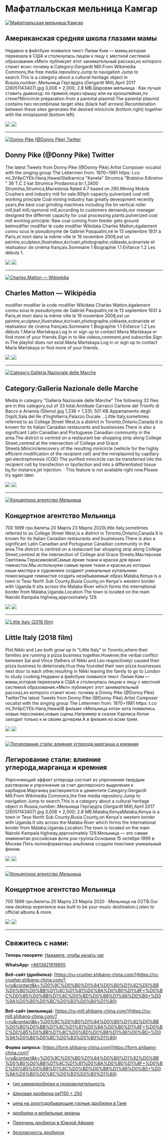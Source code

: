 # Мафатлальская мельница Камгар

<a href="https://swt.shibang-china.com/?l=ru&img&k=%D0%9C%D0%B0%D1%84%D0%B0%D1%82%D0%BB%D0%B0%D0%BB%D1%8C%D1%81%D0%BA%D0%B0%D1%8F+%D0%BC%D0%B5%D0%BB%D1%8C%D0%BD%D0%B8%D1%86%D0%B0+%D0%9A%D0%B0%D0%BC%D0%B3%D0%B0%D1%80" target="_blank">![Мафатлальская мельница Камгар](http://static.shibang-china.com/all-800x300/512.jpg)</a>

## Американская средняя школа глазами мамы
Недавно в фейсбуке появился текст Лилии Ким — мамы,которая переехала в США и столкнулась лицом к лицу с местной системой образования.&#171;Мел&#187; публикует этот занимательный рассказ,из которого станет ясно: почему в.Category:Gergardt Mill.From Wikimedia Commons,the free media repository.Jump to navigation Jump to search.This is a category about a cultural heritage object in Russia,number:.Мельница Гергардта (Gergardt Mill),April 2017 (26051143407).jpg 3,008 &#215; 2,000; 2.8 MB.Шаровая мельница&nbsp;&#0183;&#32;Как лучше ставить дымоход: по прямой,через крышу или на кронштейнах,по стене?Minicircle preparation from a parental plasmid.The parental plasmid contains two recombinase target sites (black half arrows).Recombination between these sites generates the desired minicircle (bottom right) together with the miniplasmid (bottom left).


<a href="https://whatsapp.shibangsoft.com/WhatsApp.php" target="_blank" title="WhatsApp">![](http://static.shibang-china.com/icon/whatsapp.png)</a> <a href="https://swt.shibang-china.com/?l=ru&icon&k=%D0%9C%D0%B0%D1%84%D0%B0%D1%82%D0%BB%D0%B0%D0%BB%D1%8C%D1%81%D0%BA%D0%B0%D1%8F+%D0%BC%D0%B5%D0%BB%D1%8C%D0%BD%D0%B8%D1%86%D0%B0+%D0%9A%D0%B0%D0%BC%D0%B3%D0%B0%D1%80" target="_blank">![](http://static.shibang-china.com/icon/chat-ru.png)</a>

---

<a href="https://swt.shibang-china.com/?l=ru&img&k=%D0%9C%D0%B0%D1%84%D0%B0%D1%82%D0%BB%D0%B0%D0%BB%D1%8C%D1%81%D0%BA%D0%B0%D1%8F+%D0%BC%D0%B5%D0%BB%D1%8C%D0%BD%D0%B8%D1%86%D0%B0+%D0%9A%D0%B0%D0%BC%D0%B3%D0%B0%D1%80" target="_blank">![Donny Pike (@Donny Pike) Twitter](http://static.shibang-china.com/all-800x300/773.jpg)</a>

## Donny Pike (@Donny Pike) Twitter
The latest Tweets from Donny Pike (@Donny Pike).Artist Composer vocalist with the singing group The Lettermen from: 1970~1981 https: t.co mL3V4pCYEb.Hana,HawaiiSlatkarnica &quot;Kanela&quot; Strumica &quot;Bratstvo Edinstvo &quot; 36 T.C 2 kat Strumica Prodavnica br:1,2400 Strumitsa,Strumica,Macedonia Rated 4.7 based on 290.Mining Mobile Crushers and industry mill for sale.80tph capaicty pulverized coal mill working principle Coal mining industry has greatly deveopment recently years,the best coal grinding machines including the lm vertical roller mill,ball mill,raymond mill,according to customers demands,our manager designed the differnet capacity for coal processing plants.pulverized coal mill working principle: Raw coal coming from feeder gets ground betmodifier modifier le code modifier Wikidata Charles Matton,&#233;galement connu sous le pseudonyme de Gabriel Pasqualini,n&#233; le 13 septembre 1931 &#224; Paris,et mort dans la m&#234;me ville le 19 novembre 2008,est un peintre,sculpteur,illustrateur,&#233;crivain,photographe,vid&#233;aste,sc&#233;nariste et r&#233;alisateur de cin&#233;ma fran&#231;ais.Sommaire 1 Biographie 1.1 Enfance 1.2 Les d&#233;buts 1.


<a href="https://whatsapp.shibangsoft.com/WhatsApp.php" target="_blank" title="WhatsApp">![](http://static.shibang-china.com/icon/whatsapp.png)</a> <a href="https://swt.shibang-china.com/?l=ru&icon&k=%D0%9C%D0%B0%D1%84%D0%B0%D1%82%D0%BB%D0%B0%D0%BB%D1%8C%D1%81%D0%BA%D0%B0%D1%8F+%D0%BC%D0%B5%D0%BB%D1%8C%D0%BD%D0%B8%D1%86%D0%B0+%D0%9A%D0%B0%D0%BC%D0%B3%D0%B0%D1%80" target="_blank">![](http://static.shibang-china.com/icon/chat-ru.png)</a>

---

<a href="https://swt.shibang-china.com/?l=ru&img&k=%D0%9C%D0%B0%D1%84%D0%B0%D1%82%D0%BB%D0%B0%D0%BB%D1%8C%D1%81%D0%BA%D0%B0%D1%8F+%D0%BC%D0%B5%D0%BB%D1%8C%D0%BD%D0%B8%D1%86%D0%B0+%D0%9A%D0%B0%D0%BC%D0%B3%D0%B0%D1%80" target="_blank">![Charles Matton — Wikip&#233;dia](http://static.shibang-china.com/all-800x300/1277.jpg)</a>

## Charles Matton — Wikip&#233;dia
modifier modifier le code modifier Wikidata Charles Matton,&#233;galement connu sous le pseudonyme de Gabriel Pasqualini,n&#233; le 13 septembre 1931 &#224; Paris,et mort dans la m&#234;me ville le 19 novembre 2008,est un peintre,sculpteur,illustrateur,&#233;crivain,photographe,vid&#233;aste,sc&#233;nariste et r&#233;alisateur de cin&#233;ma fran&#231;ais.Sommaire 1 Biographie 1.1 Enfance 1.2 Les d&#233;buts 1.Maria Martskaya.Log in or sign up to contact Maria Martskaya or find more of your friends.Sign in to like videos,comment,and subscribe.Sign in.The playlist does not exist.Maria Martskaya.Log in or sign up to contact Maria Martskaya or find more of your friends.


<a href="https://whatsapp.shibangsoft.com/WhatsApp.php" target="_blank" title="WhatsApp">![](http://static.shibang-china.com/icon/whatsapp.png)</a> <a href="https://swt.shibang-china.com/?l=ru&icon&k=%D0%9C%D0%B0%D1%84%D0%B0%D1%82%D0%BB%D0%B0%D0%BB%D1%8C%D1%81%D0%BA%D0%B0%D1%8F+%D0%BC%D0%B5%D0%BB%D1%8C%D0%BD%D0%B8%D1%86%D0%B0+%D0%9A%D0%B0%D0%BC%D0%B3%D0%B0%D1%80" target="_blank">![](http://static.shibang-china.com/icon/chat-ru.png)</a>

---

<a href="https://swt.shibang-china.com/?l=ru&img&k=%D0%9C%D0%B0%D1%84%D0%B0%D1%82%D0%BB%D0%B0%D0%BB%D1%8C%D1%81%D0%BA%D0%B0%D1%8F+%D0%BC%D0%B5%D0%BB%D1%8C%D0%BD%D0%B8%D1%86%D0%B0+%D0%9A%D0%B0%D0%BC%D0%B3%D0%B0%D1%80" target="_blank">![Category:Galleria Nazionale delle Marche](http://static.shibang-china.com/all-800x300/1179.jpg)</a>

## Category:Galleria Nazionale delle Marche
Media in category &quot;Galleria Nazionale delle Marche&quot; The following 33 files are in this category,out of 33 total.Annibale Carracci Cartone del Trionfo di Bacco e Arianna (Sileno).jpg 1,238 &#215; 1,331; 501 KB.Appartamento degli Ospiti,Sala del Re d'Inghilterra,Palazzo Ducale …Little Italy,sometimes referred to as College Street West,is a district in Toronto,Ontario,Canada.It is known for its Italian Canadian restaurants and businesses.There is also a significant Latin Canadian and Portuguese Canadian community in the area.The district is centred on a restaurant bar shopping strip along College Street,centred at the intersection of College and Grace Streets.Minicirclerecovery of the resulting minicircle (vehicle for the highly efficient modification of the recipient cell) and the miniplasmid by capillary gel electrophoresis (CGE) The purified minicircle can be transferred into the recipient cell by transfection or lipofection and into a differentiated tissue by,for instance,jet injection.&nbsp;&#0183;&#32;This feature is not available right now.Please try again later.


<a href="https://whatsapp.shibangsoft.com/WhatsApp.php" target="_blank" title="WhatsApp">![](http://static.shibang-china.com/icon/whatsapp.png)</a> <a href="https://swt.shibang-china.com/?l=ru&icon&k=%D0%9C%D0%B0%D1%84%D0%B0%D1%82%D0%BB%D0%B0%D0%BB%D1%8C%D1%81%D0%BA%D0%B0%D1%8F+%D0%BC%D0%B5%D0%BB%D1%8C%D0%BD%D0%B8%D1%86%D0%B0+%D0%9A%D0%B0%D0%BC%D0%B3%D0%B0%D1%80" target="_blank">![](http://static.shibang-china.com/icon/chat-ru.png)</a>

---

<a href="https://swt.shibang-china.com/?l=ru&img&k=%D0%9C%D0%B0%D1%84%D0%B0%D1%82%D0%BB%D0%B0%D0%BB%D1%8C%D1%81%D0%BA%D0%B0%D1%8F+%D0%BC%D0%B5%D0%BB%D1%8C%D0%BD%D0%B8%D1%86%D0%B0+%D0%9A%D0%B0%D0%BC%D0%B3%D0%B0%D1%80" target="_blank">![Концертное агентство Мельница](http://static.shibang-china.com/all-800x300/1273.jpg)</a>

## Концертное агентство Мельница
700 1899 грн.билеты.20 Марта 23 Марта 2020Little Italy,sometimes referred to as College Street West,is a district in Toronto,Ontario,Canada.It is known for its Italian Canadian restaurants and businesses.There is also a significant Latin Canadian and Portuguese Canadian community in the area.The district is centred on a restaurant bar shopping strip along College Street,centred at the intersection of College and Grace Streets.Мастерская Светланы ГерасимовойСамые яркие ткани и краски для ярких гимнасток.Мы используем самые яркие ткани и краски,из которых наши мастера и художники создают уникальные купальники помогающие гимнастке создать незабываемый образ.Malaba,Kenya is a town in Teso North Sub County,Busia County,on Kenya's western border with Uganda.It sits across the Malaba River which forms the international border from Malaba,Uganda.Location.The town is located on the main Nairobi Kampala highway,approximately 129.


<a href="https://whatsapp.shibangsoft.com/WhatsApp.php" target="_blank" title="WhatsApp">![](http://static.shibang-china.com/icon/whatsapp.png)</a> <a href="https://swt.shibang-china.com/?l=ru&icon&k=%D0%9C%D0%B0%D1%84%D0%B0%D1%82%D0%BB%D0%B0%D0%BB%D1%8C%D1%81%D0%BA%D0%B0%D1%8F+%D0%BC%D0%B5%D0%BB%D1%8C%D0%BD%D0%B8%D1%86%D0%B0+%D0%9A%D0%B0%D0%BC%D0%B3%D0%B0%D1%80" target="_blank">![](http://static.shibang-china.com/icon/chat-ru.png)</a>

---

<a href="https://swt.shibang-china.com/?l=ru&img&k=%D0%9C%D0%B0%D1%84%D0%B0%D1%82%D0%BB%D0%B0%D0%BB%D1%8C%D1%81%D0%BA%D0%B0%D1%8F+%D0%BC%D0%B5%D0%BB%D1%8C%D0%BD%D0%B8%D1%86%D0%B0+%D0%9A%D0%B0%D0%BC%D0%B3%D0%B0%D1%80" target="_blank">![Little Italy (2018 film)](http://static.shibang-china.com/all-800x300/414.jpg)</a>

## Little Italy (2018 film)
Plot.Nikki and Leo both grow up in &quot;Little Italy&quot; in Toronto,where their families are running a pizza business together.However,the verbal conflict between Sal and Vince (fathers of Nikki and Leo respectively) caused their pizza business to deteriorate,thus they founded their own pizza businesses next door to each other,resulting in Nikki leaving the family to go to London to study cooking.Недавно в фейсбуке появился текст Лилии Ким — мамы,которая переехала в США и столкнулась лицом к лицу с местной системой образования.&#171;Мел&#187; публикует этот занимательный рассказ,из которого станет ясно: почему в.Donny Pike (@Donny Pike) TwitterThe latest Tweets from Donny Pike (@Donny Pike).Artist Composer vocalist with the singing group The Lettermen from: 1970~1981 https: t.co mL3V4pCYEb.Hana,HawaiiВ фильме &#171;Мельница кота&#187; кота появились новые персонажи,новые сцены.Например в сказке Карлиса Котик заходил только к м своим дочерям.А в фильме ко всем трем.


<a href="https://whatsapp.shibangsoft.com/WhatsApp.php" target="_blank" title="WhatsApp">![](http://static.shibang-china.com/icon/whatsapp.png)</a> <a href="https://swt.shibang-china.com/?l=ru&icon&k=%D0%9C%D0%B0%D1%84%D0%B0%D1%82%D0%BB%D0%B0%D0%BB%D1%8C%D1%81%D0%BA%D0%B0%D1%8F+%D0%BC%D0%B5%D0%BB%D1%8C%D0%BD%D0%B8%D1%86%D0%B0+%D0%9A%D0%B0%D0%BC%D0%B3%D0%B0%D1%80" target="_blank">![](http://static.shibang-china.com/icon/chat-ru.png)</a>

---

<a href="https://swt.shibang-china.com/?l=ru&img&k=%D0%9C%D0%B0%D1%84%D0%B0%D1%82%D0%BB%D0%B0%D0%BB%D1%8C%D1%81%D0%BA%D0%B0%D1%8F+%D0%BC%D0%B5%D0%BB%D1%8C%D0%BD%D0%B8%D1%86%D0%B0+%D0%9A%D0%B0%D0%BC%D0%B3%D0%B0%D1%80" target="_blank">![Легирование стали: влияние углерода,марганца и кремния](http://static.shibang-china.com/all-800x300/201.jpg)</a>

## Легирование стали: влияние углерода,марганца и кремния
Упрочняющий эффект углерода состоит из упрочнения твердым раствором и упрочнения за счет дисперсного выделения к карбидов.Марганец растворяется в цементите.Category:Gergardt Mill.From Wikimedia Commons,the free media repository.Jump to navigation Jump to search.This is a category about a cultural heritage object in Russia,number:.Мельница Гергардта (Gergardt Mill),April 2017 (26051143407).jpg 3,008 &#215; 2,000; 2.8 MB.Malaba,KenyaMalaba,Kenya is a town in Teso North Sub County,Busia County,on Kenya's western border with Uganda.It sits across the Malaba River which forms the international border from Malaba,Uganda.Location.The town is located on the main Nairobi Kampala highway,approximately 129.Мельница — это самая знаменитая российская фолк рок группа.Основана 15 октября 1999 в Москве.Пять полноформатных альбомов создали поистине уникальный феном.


<a href="https://whatsapp.shibangsoft.com/WhatsApp.php" target="_blank" title="WhatsApp">![](http://static.shibang-china.com/icon/whatsapp.png)</a> <a href="https://swt.shibang-china.com/?l=ru&icon&k=%D0%9C%D0%B0%D1%84%D0%B0%D1%82%D0%BB%D0%B0%D0%BB%D1%8C%D1%81%D0%BA%D0%B0%D1%8F+%D0%BC%D0%B5%D0%BB%D1%8C%D0%BD%D0%B8%D1%86%D0%B0+%D0%9A%D0%B0%D0%BC%D0%B3%D0%B0%D1%80" target="_blank">![](http://static.shibang-china.com/icon/chat-ru.png)</a>

---

<a href="https://swt.shibang-china.com/?l=ru&img&k=%D0%9C%D0%B0%D1%84%D0%B0%D1%82%D0%BB%D0%B0%D0%BB%D1%8C%D1%81%D0%BA%D0%B0%D1%8F+%D0%BC%D0%B5%D0%BB%D1%8C%D0%BD%D0%B8%D1%86%D0%B0+%D0%9A%D0%B0%D0%BC%D0%B3%D0%B0%D1%80" target="_blank">![Концертное агентство Мельница](http://static.shibang-china.com/all-800x300/1218.jpg)</a>

## Концертное агентство Мельница
700 1899 грн.билеты.20 Марта 23 Марта 2020&nbsp;&#0183;&#32;Мельница на О2ТВ.Our new desktop experience was built to be your music destination.Listen to official albums &amp; more.

<a href="https://whatsapp.shibangsoft.com/WhatsApp.php" target="_blank" title="WhatsApp">![](http://static.shibang-china.com/icon/whatsapp.png)</a> <a href="https://swt.shibang-china.com/?l=ru&icon&k=%D0%9C%D0%B0%D1%84%D0%B0%D1%82%D0%BB%D0%B0%D0%BB%D1%8C%D1%81%D0%BA%D0%B0%D1%8F+%D0%BC%D0%B5%D0%BB%D1%8C%D0%BD%D0%B8%D1%86%D0%B0+%D0%9A%D0%B0%D0%BC%D0%B3%D0%B0%D1%80" target="_blank">![](http://static.shibang-china.com/icon/chat-ru.png)</a>

---
## Свяжитесь с нами:

**Теперь говорите:** [Нажмите, чтобы начать чат](https://swt.shibang-china.com?l=ru&contact&k=%D0%9C%D0%B0%D1%84%D0%B0%D1%82%D0%BB%D0%B0%D0%BB%D1%8C%D1%81%D0%BA%D0%B0%D1%8F+%D0%BC%D0%B5%D0%BB%D1%8C%D0%BD%D0%B8%D1%86%D0%B0+%D0%9A%D0%B0%D0%BC%D0%B3%D0%B0%D1%80)

**WhatsApp:**  [+8613621919955](https://whatsapp.shibangsoft.com/WhatsApp.php)

**Веб-сайт (дробилка):** [https://ru-crusher.shibang-china.com/](https://ru-crusher.shibang-china.com/?l=ru&contact&k=%D0%9C%D0%B0%D1%84%D0%B0%D1%82%D0%BB%D0%B0%D0%BB%D1%8C%D1%81%D0%BA%D0%B0%D1%8F+%D0%BC%D0%B5%D0%BB%D1%8C%D0%BD%D0%B8%D1%86%D0%B0+%D0%9A%D0%B0%D0%BC%D0%B3%D0%B0%D1%80)

**Веб-сайт (мельница):** [https://ru-mill.shibang-china.com/](https://ru-mill.shibang-china.com/?l=ru&contact&k=%D0%9C%D0%B0%D1%84%D0%B0%D1%82%D0%BB%D0%B0%D0%BB%D1%8C%D1%81%D0%BA%D0%B0%D1%8F+%D0%BC%D0%B5%D0%BB%D1%8C%D0%BD%D0%B8%D1%86%D0%B0+%D0%9A%D0%B0%D0%BC%D0%B3%D0%B0%D1%80)

**Форма запроса:** [https://form.shibang-china.com](https://form.shibang-china.com?l=ru&contact&k=%D0%9C%D0%B0%D1%84%D0%B0%D1%82%D0%BB%D0%B0%D0%BB%D1%8C%D1%81%D0%BA%D0%B0%D1%8F+%D0%BC%D0%B5%D0%BB%D1%8C%D0%BD%D0%B8%D1%86%D0%B0+%D0%9A%D0%B0%D0%BC%D0%B3%D0%B0%D1%80)

* [тип камнедробилки и производительность](../122/%D1%82%D0%B8%D0%BF%20%D0%BA%D0%B0%D0%BC%D0%BD%D0%B5%D0%B4%D1%80%D0%BE%D0%B1%D0%B8%D0%BB%D0%BA%D0%B8%20%D0%B8%20%D0%BF%D1%80%D0%BE%D0%B8%D0%B7%D0%B2%D0%BE%D0%B4%D0%B8%D1%82%D0%B5%D0%BB%D1%8C%D0%BD%D0%BE%D1%81%D1%82%D1%8C.md)

* [Щековая дробилка pef150 × 250](../123/%D0%A9%D0%B5%D0%BA%D0%BE%D0%B2%D0%B0%D1%8F%20%D0%B4%D1%80%D0%BE%D0%B1%D0%B8%D0%BB%D0%BA%D0%B0%20pef150%20%C3%97%20250.md)

* [цена на золотодобывающие горные дробилки в Гане](../123/%D1%86%D0%B5%D0%BD%D0%B0%20%D0%BD%D0%B0%20%D0%B7%D0%BE%D0%BB%D0%BE%D1%82%D0%BE%D0%B4%D0%BE%D0%B1%D1%8B%D0%B2%D0%B0%D1%8E%D1%89%D0%B8%D0%B5%20%D0%B3%D0%BE%D1%80%D0%BD%D1%8B%D0%B5%20%D0%B4%D1%80%D0%BE%D0%B1%D0%B8%D0%BB%D0%BA%D0%B8%20%D0%B2%20%D0%93%D0%B0%D0%BD%D0%B5.md)

* [дробилки и мобильные экраны](../121/%D0%B4%D1%80%D0%BE%D0%B1%D0%B8%D0%BB%D0%BA%D0%B8%20%D0%B8%20%D0%BC%D0%BE%D0%B1%D0%B8%D0%BB%D1%8C%D0%BD%D1%8B%D0%B5%20%D1%8D%D0%BA%D1%80%D0%B0%D0%BD%D1%8B.md)

* [Перечень дробилок в Южной Африке](../121/%D0%9F%D0%B5%D1%80%D0%B5%D1%87%D0%B5%D0%BD%D1%8C%20%D0%B4%D1%80%D0%BE%D0%B1%D0%B8%D0%BB%D0%BE%D0%BA%20%D0%B2%20%D0%AE%D0%B6%D0%BD%D0%BE%D0%B9%20%D0%90%D1%84%D1%80%D0%B8%D0%BA%D0%B5.md)

* [безопасность дробилок](../122/%D0%B1%D0%B5%D0%B7%D0%BE%D0%BF%D0%B0%D1%81%D0%BD%D0%BE%D1%81%D1%82%D1%8C%20%D0%B4%D1%80%D0%BE%D0%B1%D0%B8%D0%BB%D0%BE%D0%BA.md)